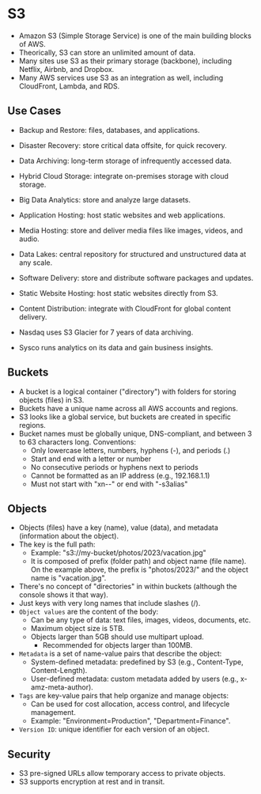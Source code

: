 # S3

- Amazon S3 (Simple Storage Service) is one of the main building blocks of AWS.
- Theorically, S3 can store an unlimited amount of data.
- Many sites use S3 as their primary storage (backbone), including Netflix, Airbnb, and Dropbox.
- Many AWS services use S3 as an integration as well, including CloudFront, Lambda, and RDS.

## Use Cases

- Backup and Restore: files, databases, and applications.
- Disaster Recovery: store critical data offsite, for quick recovery.
- Data Archiving: long-term storage of infrequently accessed data.
- Hybrid Cloud Storage: integrate on-premises storage with cloud storage.
- Big Data Analytics: store and analyze large datasets.
- Application Hosting: host static websites and web applications.
- Media Hosting: store and deliver media files like images, videos, and audio.
- Data Lakes: central repository for structured and unstructured data at any scale.
- Software Delivery: store and distribute software packages and updates.
- Static Website Hosting: host static websites directly from S3.
- Content Distribution: integrate with CloudFront for global content delivery.

- Nasdaq uses S3 Glacier for 7 years of data archiving.
- Sysco runs analytics on its data and gain business insights.

## Buckets

- A bucket is a logical container ("directory") with folders for storing objects (files) in S3.
- Buckets have a unique name across all AWS accounts and regions.
- S3 looks like a global service, but buckets are created in specific regions.
- Bucket names must be globally unique, DNS-compliant, and between 3 to 63 characters long. Conventions:
  - Only lowercase letters, numbers, hyphens (-), and periods (.)
  - Start and end with a letter or number
  - No consecutive periods or hyphens next to periods
  - Cannot be formatted as an IP address (e.g., 192.168.1.1)
  - Must not start with "xn--" or end with "-s3alias"

## Objects

- Objects (files) have a key (name), value (data), and metadata (information about the object).
- The key is the full path:
  - Example: "s3://my-bucket/photos/2023/vacation.jpg"
  - It is composed of prefix (folder path) and object name (file name). On the example above, the prefix is "photos/2023/" and the object name is "vacation.jpg".
- There's no concept of "directories" in within buckets (although the console shows it that way).
- Just keys with very long names that include slashes (/).
- `Object values` are the content of the body:
  - Can be any type of data: text files, images, videos, documents, etc.
  - Maximum object size is 5TB.
  - Objects larger than 5GB should use multipart upload.
    - Recommended for objects larger than 100MB.
- `Metadata` is a set of name-value pairs that describe the object:
  - System-defined metadata: predefined by S3 (e.g., Content-Type, Content-Length).
  - User-defined metadata: custom metadata added by users (e.g., x-amz-meta-author).
- `Tags` are key-value pairs that help organize and manage objects:
  - Can be used for cost allocation, access control, and lifecycle management.
  - Example: "Environment=Production", "Department=Finance".
- `Version ID`: unique identifier for each version of an object.

## Security

- S3 pre-signed URLs allow temporary access to private objects.
- S3 supports encryption at rest and in transit.
